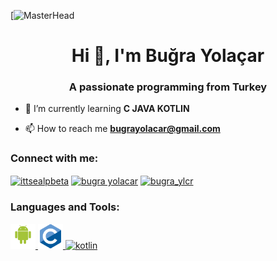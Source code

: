 [![MasterHead](https://e1.pxfuel.com/desktop-wallpaper/768/606/desktop-wallpaper-software-development-website-development.jpg)
<h1 align="center">Hi 👋, I'm Buğra Yolaçar</h1>
<h3 align="center">A passionate programming from Turkey</h3>

- 🌱 I’m currently learning **C JAVA KOTLIN**

- 📫 How to reach me **bugrayolacar@gmail.com**

<h3 align="left">Connect with me:</h3>
<p align="left">
<a href="https://twitter.com/ittsealpbeta" target="blank"><img align="center" src="https://raw.githubusercontent.com/rahuldkjain/github-profile-readme-generator/master/src/images/icons/Social/twitter.svg" alt="ittsealpbeta" height="30" width="40" /></a>
<a href="https://linkedin.com/in/bugra yolacar" target="blank"><img align="center" src="https://raw.githubusercontent.com/rahuldkjain/github-profile-readme-generator/master/src/images/icons/Social/linked-in-alt.svg" alt="bugra yolacar" height="30" width="40" /></a>
<a href="https://instagram.com/bugra_ylcr" target="blank"><img align="center" src="https://raw.githubusercontent.com/rahuldkjain/github-profile-readme-generator/master/src/images/icons/Social/instagram.svg" alt="bugra_ylcr" height="30" width="40" /></a>
</p>

<h3 align="left">Languages and Tools:</h3>
<p align="left"> <a href="https://developer.android.com" target="_blank" rel="noreferrer"> <img src="https://raw.githubusercontent.com/devicons/devicon/master/icons/android/android-original-wordmark.svg" alt="android" width="40" height="40"/> </a> <a href="https://www.cprogramming.com/" target="_blank" rel="noreferrer"> <img src="https://raw.githubusercontent.com/devicons/devicon/master/icons/c/c-original.svg" alt="c" width="40" height="40"/> </a> <a href="https://kotlinlang.org" target="_blank" rel="noreferrer"> <img src="https://www.vectorlogo.zone/logos/kotlinlang/kotlinlang-icon.svg" alt="kotlin" width="40" height="40"/> </a> </p>
